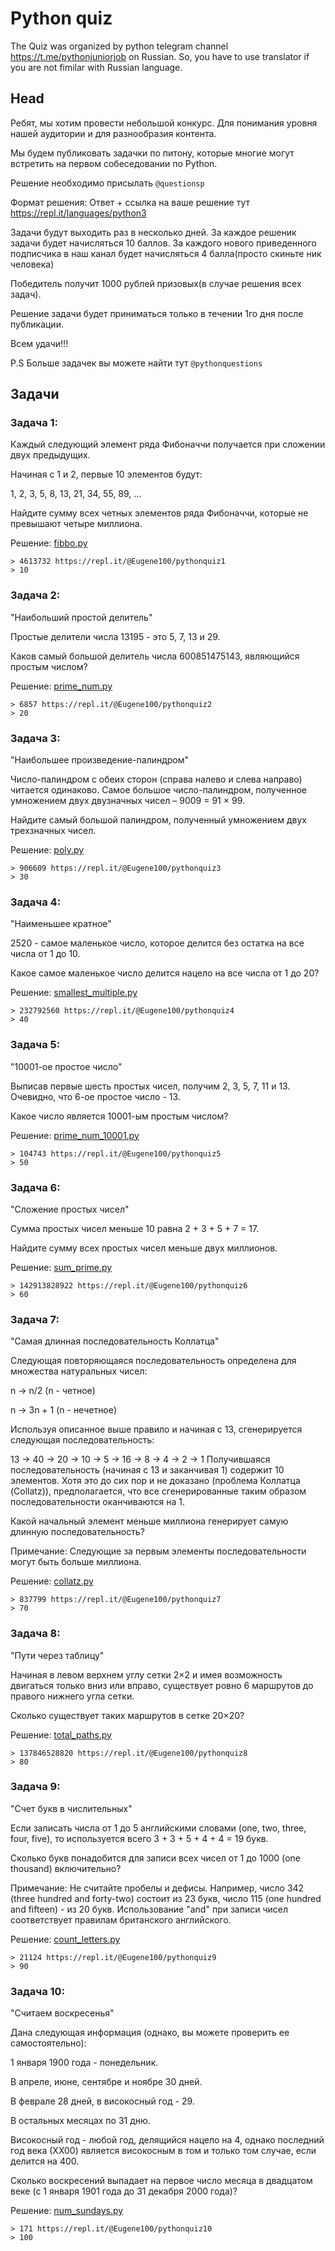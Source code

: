 # Python quiz

The Quiz was organized by python telegram channel https://t.me/pythonjuniorjob on Russian. So, you have to use translator if you are not fimilar with Russian language.

## Head

Ребят, мы хотим провести небольшой конкурс. Для понимания уровня нашей аудитории и для разнообразия контента.

Мы будем публиковать задачки по питону, которые многие могут встретить на первом собеседовании по Python.

Решение необходимо присылать `@questionsp`

Формат решения: Ответ + ссылка на ваше решение тут https://repl.it/languages/python3

Задачи будут выходить раз в несколько дней. За каждое решеник задачи будет начисляться 10 баллов. За каждого нового приведенного подписчика в наш канал будет начисляться 4 балла(просто скиньте ник человека)

Победитель получит 1000 рублей призовых(в случае решения всех задач).

Решение задачи  будет приниматься только в течении 1го дня после публикации.

Всем удачи!!!

P.S
Больше задачек вы можете найти тут `@pythonquestions`

## Задачи

### Задача 1:

Каждый следующий элемент ряда Фибоначчи получается при сложении двух предыдущих.

Начиная с 1 и 2, первые 10 элементов будут:

1, 2, 3, 5, 8, 13, 21, 34, 55, 89, ...

Найдите сумму всех четных элементов ряда Фибоначчи, которые не превышают четыре миллиона.

Решение: [fibbo.py](https://github.com/eugene100/python-quiz/blob/master/fibbo.py)

```
> 4613732 https://repl.it/@Eugene100/pythonquiz1
> 10
```

### Задача 2:

"Наибольший простой делитель"

Простые делители числа 13195 - это 5, 7, 13 и 29.

Каков самый большой делитель числа 600851475143, являющийся простым числом?

Решение: [prime_num.py](https://github.com/eugene100/python-quiz/blob/master/prime_num.py)

```
> 6857 https://repl.it/@Eugene100/pythonquiz2
> 20
```

### Задача 3:

"Наибольшее произведение-палиндром"

Число-палиндром с обеих сторон (справа налево и слева направо) читается одинаково. Самое большое число-палиндром, полученное умножением двух двузначных чисел – 9009 = 91 × 99.

Найдите самый большой палиндром, полученный умножением двух трехзначных чисел.

Решение: [poly.py](https://github.com/eugene100/python-quiz/blob/master/poly.py)

```
> 906609 https://repl.it/@Eugene100/pythonquiz3
> 30
```

### Задача 4:

"Наименьшее кратное"

2520 - самое маленькое число, которое делится без остатка на все числа от 1 до 10.

Какое самое маленькое число делится нацело на все числа от 1 до 20?


Решение: [smallest_multiple.py](https://github.com/eugene100/python-quiz/blob/master/smallest_multiple.py)

```
> 232792560 https://repl.it/@Eugene100/pythonquiz4
> 40
```

### Задача 5:

"10001-ое простое число"

Выписав первые шесть простых чисел, получим 2, 3, 5, 7, 11 и 13. Очевидно, что 6-ое простое число - 13.

Какое число является 10001-ым простым числом?


Решение: [prime_num_10001.py](https://github.com/eugene100/python-quiz/blob/master/prime_num_10001.py)

```
> 104743 https://repl.it/@Eugene100/pythonquiz5
> 50
```

### Задача 6:

"Сложение простых чисел"

Сумма простых чисел меньше 10 равна 2 + 3 + 5 + 7 = 17.

Найдите сумму всех простых чисел меньше двух миллионов.


Решение: [sum_prime.py](https://github.com/eugene100/python-quiz/blob/master/sum_prime.py)

```
> 142913828922 https://repl.it/@Eugene100/pythonquiz6
> 60
```

### Задача 7:

"Самая длинная последовательность Коллатца"

Следующая повторяющаяся последовательность определена для множества натуральных чисел:

n → n/2 (n - четное)

n → 3n + 1 (n - нечетное)

Используя описанное выше правило и начиная с 13, сгенерируется следующая последовательность:

13 → 40 → 20 → 10 → 5 → 16 → 8 → 4 → 2 → 1
Получившаяся последовательность (начиная с 13 и заканчивая 1) содержит 10 элементов. Хотя это до сих пор и не доказано (проблема Коллатца (Collatz)), предполагается, что все сгенерированные таким образом последовательности оканчиваются на 1.

Какой начальный элемент меньше миллиона генерирует самую длинную последовательность?

Примечание: Следующие за первым элементы последовательности могут быть больше миллиона.


Решение: [collatz.py](https://github.com/eugene100/python-quiz/blob/master/collatz.py)

```
> 837799 https://repl.it/@Eugene100/pythonquiz7
> 70
```

### Задача 8:

"Пути через таблицу"

Начиная в левом верхнем углу сетки 2×2 и имея возможность двигаться только вниз или вправо, существует ровно 6 маршрутов до правого нижнего угла сетки.

Сколько существует таких маршрутов в сетке 20×20?


Решение: [total_paths.py](https://github.com/eugene100/python-quiz/blob/master/total_paths.py)

```
> 137846528820 https://repl.it/@Eugene100/pythonquiz8
> 80
```

### Задача 9:

"Счет букв в числительных"

Если записать числа от 1 до 5 английскими словами (one, two, three, four, five), то используется всего 3 + 3 + 5 + 4 + 4 = 19 букв.

Сколько букв понадобится для записи всех чисел от 1 до 1000 (one thousand) включительно?

Примечание: Не считайте пробелы и дефисы. Например, число 342 (three hundred and forty-two) состоит из 23 букв, число 115 (one hundred and fifteen) - из 20 букв. Использование "and" при записи чисел соответствует правилам британского английского.


Решение: [count_letters.py](https://github.com/eugene100/python-quiz/blob/master/count_letters.py)

```
> 21124 https://repl.it/@Eugene100/pythonquiz9
> 90
```

### Задача 10:

"Считаем воскресенья"

Дана следующая информация (однако, вы можете проверить ее самостоятельно):

1 января 1900 года - понедельник.

В апреле, июне, сентябре и ноябре 30 дней.

В феврале 28 дней, в високосный год - 29.

В остальных месяцах по 31 дню.

Високосный год - любой год, делящийся нацело на 4, однако последний год века (ХХ00) является високосным в том и только том случае, если делится на 400.

Сколько воскресений выпадает на первое число месяца в двадцатом веке (с 1 января 1901 года до 31 декабря 2000 года)?


Решение: [num_sundays.py](https://github.com/eugene100/python-quiz/blob/master/num_sundays.py)

```
> 171 https://repl.it/@Eugene100/pythonquiz10
> 100
```
